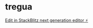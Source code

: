 # tregua

[Edit in StackBlitz next generation editor ⚡️](https://stackblitz.com/~/github.com/Yeyobitz/tregua)